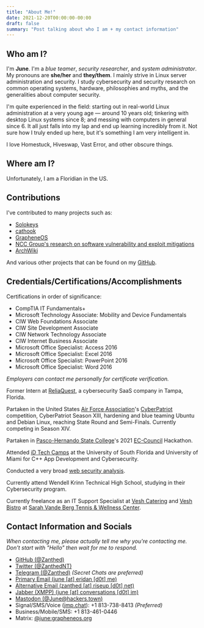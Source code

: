 ```yaml
---
title: "About Me!"
date: 2021-12-20T00:00:00-00:00
draft: false
summary: "Post talking about who I am + my contact information"
---
```


## Who am I?

I'm **June**. I'm a *blue teamer*, *security researcher*, and *system administrator*. My pronouns are **she/her** and **they/them**. I mainly strive in Linux server administration and security. I study cybersecurity and security research on common operating systems, hardware, philosophies and myths, and the generalities about computer security.

I'm quite experienced in the field: starting out in real-world Linux administration at a very young age — around 10 years old; tinkering with desktop Linux systems since 8; and messing with computers in general since 6. It all just falls into my lap and end up learning incredibly from it. Not sure how I truly ended up here, but it's something I am very intelligent in.

I love Homestuck, Hiveswap, Vast Error, and other obscure things.

## Where am I?

Unfortunately, I am a Floridian in the US.

## Contributions

I've contributed to many projects such as:

- [Solokeys](https://github.com/solokeys/solo/)
- [cathook](https://github.com/nullworks/cathook)
- [GrapheneOS](https://github.com/GrapheneOS)
- [NCC Group's research on software vulnerability and exploit mitigations](https://github.com/nccgroup/exploit_mitigations)
- [ArchWiki](https://wiki.archlinux.org/)

And various other projects that can be found on my [GitHub](https://github.com/Zanthed).

## Credentials/Certifications/Accomplishments

Certifications in order of significance:
- CompTIA IT Fundamentals+
- Microsoft Technology Associate: Mobility and Device Fundamentals
- CIW Web Foundations Associate
- CIW Site Development Associate
- CIW Network Technology Associate
- CIW Internet Business Associate
- Microsoft Office Specialist: Access 2016
- Microsoft Office Specialist: Excel 2016
- Microsoft Office Specialist: PowerPoint 2016
- Microsoft Office Specialist: Word 2016

_Employers can contact me personally for certificate verification._

Former Intern at [ReliaQuest](https://www.reliaquest.com/), a cybersecurity SaaS company in Tampa, Florida.

Partaken in the United States [Air Force Association](https://www.afa.org/)'s [CyberPatriot](https://www.uscyberpatriot.org/) competition, CyberPatriot Season XIII, hardening and blue teaming Ubuntu and Debian Linux, reaching State Round and Semi-Finals. Currently competing in Season XIV.

Partaken in [Pasco-Hernando State College](https://phsc.edu/)'s 2021 [EC-Council](https://www.eccouncil.org/) Hackathon.

Attended [iD Tech Camps](https://www.idtech.com/) at the University of South Florida and University of Miami for C++ App Development and Cybersecurity.

Conducted a very broad [web security analysis](https://security.cultistsnetwork.com/).

Currently attend Wendell Krinn Technical High School, studying in their Cybersecurity program.

Currently freelance as an IT Support Specialist at [Vesh Catering](https://www.veshcatering.com/) and [Vesh Bistro](https://www.veshcatering.com/vesh-cafe) at [Sarah Vande Berg Tennis & Wellness Center](https://svbtenniscenter.com/restaurant/).

## Contact Information and Socials

_When contacting me, please actually tell me why you're contacting me. Don't start with "Hello" then wait for me to respond._

- [GitHub (@Zanthed)](https://github.com/Zanthed)
- [Twitter (@ZanthedNT)](https://twitter.com/ZanthedNT)
- [Telegram (@Zanthed)](https://t.me/Zanthed) _(Secret Chats are preferred)_
- [Primary Email (june [at] eridan [d0t] me)](mailto:june@eridan.me)
- [Alternative Email (zanthed [at] riseup [d0t] net)](mailto:zanthed@riseup.net)
- [Jabber (XMPP) (june [at] conversations [d0t] im)](xmpp:june@conversations.im)
- [Mastodon (@June@hackers.town)](https://hackers.town/@June)
- Signal/SMS/Voice ([jmp.chat](https://jmp.chat/)): +1 813-738-8413 _(Preferred)_
- Business/Mobile/SMS: +1 813-461-0446
- Matrix: [@june:grapheneos.org](https://matrix.to/#/@june:grapheneos.org)
